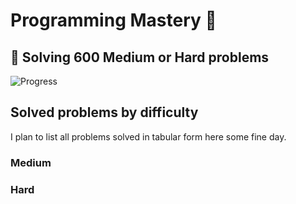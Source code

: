 # Programming Mastery :punch:

## :goal_net:  Solving 600 Medium or Hard problems 

![Progress](https://progress-bar.dev/24/?scale=600&title=InterviewGod&width=500&color=babaca&suffix=+problems+solved)

## Solved problems by difficulty
I plan to list all problems solved in tabular form here some fine day.

### Medium

### Hard


